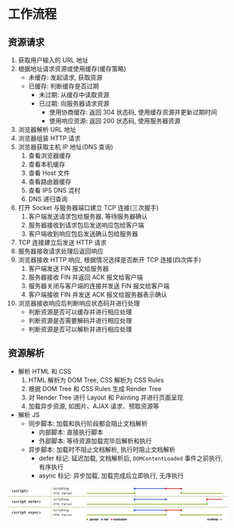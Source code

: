 # 工作流程

## 资源请求

1. 获取用户输入的 URL 地址
2. 根据地址请求资源或使用缓存(缓存策略)
   - 未缓存: 发起请求, 获取资源
   - 已缓存: 判断缓存是否过期
     - 未过期: 从缓存中读取资源
     - 已过期: 向服务器请求资源
       - 使用协商缓存: 返回 304 状态码, 使用缓存资源并更新过期时间
       - 使用响应资源: 返回 200 状态码, 使用服务器资源
3. 浏览器解析 URL 地址
4. 浏览器组装 HTTP 请求
5. 浏览器获取主机 IP 地址(DNS 查询)
   1. 查看浏览器缓存
   2. 查看本机缓存
   3. 查看 Host 文件
   4. 查看路由器缓存
   5. 查看 IPS DNS 混村
   6. DNS 递归查询
6. 打开 Socket 与服务器端口建立 TCP 连接(三次握手)
   1. 客户端发送请求包给服务器, 等待服务器确认
   2. 服务器接收到请求包后发送响应包给客户端
   3. 客户端收到响应包后发送确认包给服务器
7. TCP 连接建立后发送 HTTP 请求
8. 服务器接收请求处理后返回响应
9. 浏览器接收 HTTP 响应, 根据情况选择是否断开 TCP 连接(四次挥手)
   1. 客户端发送 FIN 报文给服务器
   2. 服务器接收 FIN 并返回 ACK 报文给客户端
   3. 服务器关闭与客户端的连接并发送 FIN 报文给客户端
   4. 客户端接收 FIN 并发送 ACK 报文给服务器表示确认
10. 浏览器接收响应后判断响应状态码并进行处理
    - 判断资源是否可以缓存并进行相应处理
    - 判断资源是否需要解码并进行相应处理
    - 判断资源是否可以解析并进行相应处理

## 资源解析

- 解析 HTML 和 CSS
  1. HTML 解析为 DOM Tree, CSS 解析为 CSS Rules
  2. 根据 DOM Tree 和 CSS Rules 生成 Render Tree
  3. 对 Render Tree 进行 Layout 和 Painting 并进行页面呈现
  4. 加载异步资源, 如图片、AJAX 请求、预取资源等
- 解析 JS
  - 同步脚本: 加载和执行阶段都会阻止文档解析
    - 内部脚本: 直接执行脚本
    - 外部脚本: 等待资源加载完毕后解析和执行
  - 异步脚本: 加载时不阻止文档解析, 执行时阻止文档解析
    - defer 标记: 延迟加载, 文档解析后, `DOMContentLoaded` 事件之前执行, 有序执行
    - async 标记: 异步加载, 加载完成后立即执行, 无序执行

![script加载](./script加载.png)
